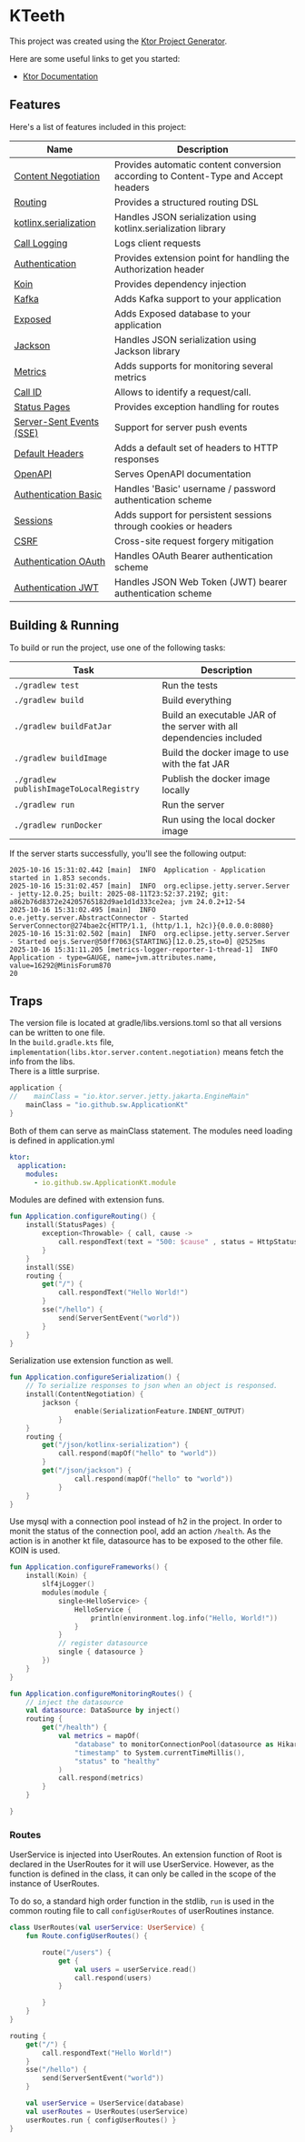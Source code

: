 # KTeeth

This project was created using the [Ktor Project Generator](https://start.ktor.io).

Here are some useful links to get you started:

- [Ktor Documentation](https://ktor.io/docs/home.html)

## Features

Here's a list of features included in this project:

| Name                                                                   | Description                                                                        |
| ------------------------------------------------------------------------|------------------------------------------------------------------------------------ |
| [Content Negotiation](https://start.ktor.io/p/content-negotiation)     | Provides automatic content conversion according to Content-Type and Accept headers |
| [Routing](https://start.ktor.io/p/routing)                             | Provides a structured routing DSL                                                  |
| [kotlinx.serialization](https://start.ktor.io/p/kotlinx-serialization) | Handles JSON serialization using kotlinx.serialization library                     |
| [Call Logging](https://start.ktor.io/p/call-logging)                   | Logs client requests                                                               |
| [Authentication](https://start.ktor.io/p/auth)                         | Provides extension point for handling the Authorization header                     |
| [Koin](https://start.ktor.io/p/koin)                                   | Provides dependency injection                                                      |
| [Kafka](https://start.ktor.io/p/ktor-server-kafka)                     | Adds Kafka support to your application                                             |
| [Exposed](https://start.ktor.io/p/exposed)                             | Adds Exposed database to your application                                          |
| [Jackson](https://start.ktor.io/p/ktor-jackson)                        | Handles JSON serialization using Jackson library                                   |
| [Metrics](https://start.ktor.io/p/metrics)                             | Adds supports for monitoring several metrics                                       |
| [Call ID](https://start.ktor.io/p/callid)                              | Allows to identify a request/call.                                                 |
| [Status Pages](https://start.ktor.io/p/status-pages)                   | Provides exception handling for routes                                             |
| [Server-Sent Events (SSE)](https://start.ktor.io/p/sse)                | Support for server push events                                                     |
| [Default Headers](https://start.ktor.io/p/default-headers)             | Adds a default set of headers to HTTP responses                                    |
| [OpenAPI](https://start.ktor.io/p/openapi)                             | Serves OpenAPI documentation                                                       |
| [Authentication Basic](https://start.ktor.io/p/auth-basic)             | Handles 'Basic' username / password authentication scheme                          |
| [Sessions](https://start.ktor.io/p/ktor-sessions)                      | Adds support for persistent sessions through cookies or headers                    |
| [CSRF](https://start.ktor.io/p/csrf)                                   | Cross-site request forgery mitigation                                              |
| [Authentication OAuth](https://start.ktor.io/p/auth-oauth)             | Handles OAuth Bearer authentication scheme                                         |
| [Authentication JWT](https://start.ktor.io/p/auth-jwt)                 | Handles JSON Web Token (JWT) bearer authentication scheme                          |

## Building & Running

To build or run the project, use one of the following tasks:

| Task                                    | Description                                                          |
| -----------------------------------------|---------------------------------------------------------------------- |
| `./gradlew test`                        | Run the tests                                                        |
| `./gradlew build`                       | Build everything                                                     |
| `./gradlew buildFatJar`                 | Build an executable JAR of the server with all dependencies included |
| `./gradlew buildImage`                  | Build the docker image to use with the fat JAR                       |
| `./gradlew publishImageToLocalRegistry` | Publish the docker image locally                                     |
| `./gradlew run`                         | Run the server                                                       |
| `./gradlew runDocker`                   | Run using the local docker image                                     |

If the server starts successfully, you'll see the following output:

```
2025-10-16 15:31:02.442 [main]  INFO  Application - Application started in 1.853 seconds.
2025-10-16 15:31:02.457 [main]  INFO  org.eclipse.jetty.server.Server - jetty-12.0.25; built: 2025-08-11T23:52:37.219Z; git: a862b76d8372e24205765182d9ae1d1d333ce2ea; jvm 24.0.2+12-54
2025-10-16 15:31:02.495 [main]  INFO  o.e.jetty.server.AbstractConnector - Started ServerConnector@274bae2c{HTTP/1.1, (http/1.1, h2c)}{0.0.0.0:8080}
2025-10-16 15:31:02.502 [main]  INFO  org.eclipse.jetty.server.Server - Started oejs.Server@50ff7063{STARTING}[12.0.25,sto=0] @2525ms
2025-10-16 15:31:11.205 [metrics-logger-reporter-1-thread-1]  INFO  Application - type=GAUGE, name=jvm.attributes.name, value=16292@MinisForum870
20
```

## Traps

The version file is located at gradle/libs.versions.toml so that all versions can be written to one file.  
In the `build.gradle.kts` file, ` implementation(libs.ktor.server.content.negotiation)` means fetch the info from the libs.  
There is a little surprise.

```kotlin
application {
//    mainClass = "io.ktor.server.jetty.jakarta.EngineMain"
    mainClass = "io.github.sw.ApplicationKt"
}
```
Both of them can serve as mainClass statement. The modules need loading is defined in application.yml  
```yaml
ktor:
  application:
    modules:
      - io.github.sw.ApplicationKt.module
```

Modules are defined with extension funs.   
```kotlin
fun Application.configureRouting() {
    install(StatusPages) {
        exception<Throwable> { call, cause ->
            call.respondText(text = "500: $cause" , status = HttpStatusCode.InternalServerError)
        }
    }
    install(SSE)
    routing {
        get("/") {
            call.respondText("Hello World!")
        }
        sse("/hello") {
            send(ServerSentEvent("world"))
        }
    }
}
```

Serialization use extension function as well.
```kotlin
fun Application.configureSerialization() {
    // To serialize responses to json when an object is responsed.
    install(ContentNegotiation) {
        jackson {
                enable(SerializationFeature.INDENT_OUTPUT)
            }
    }
    routing {
        get("/json/kotlinx-serialization") {
            call.respond(mapOf("hello" to "world"))
        }
        get("/json/jackson") {
                call.respond(mapOf("hello" to "world"))
            }
    }
}
```

Use mysql with a connection pool instead of h2 in the project. In order to monit the status of the connection pool, add an action `/health`. As the action is in another kt file, datasource has to be exposed to the other file. KOIN is used. 
```kotlin
fun Application.configureFrameworks() {
    install(Koin) {
        slf4jLogger()
        modules(module {
            single<HelloService> {
                HelloService {
                    println(environment.log.info("Hello, World!"))
                }
            }
            // register datasource
            single { datasource }
        })
    }
}

fun Application.configureMonitoringRoutes() {
    // inject the datasource
    val datasource: DataSource by inject()
    routing {
        get("/health") {
            val metrics = mapOf(
                "database" to monitorConnectionPool(datasource as HikariDataSource),
                "timestamp" to System.currentTimeMillis(),
                "status" to "healthy"
            )
            call.respond(metrics)
        }
    }

}
```

### Routes

UserService is injected into UserRoutes. An extension function of Root is declared in the UserRoutes for it will use 
UserService. However, as the function is defined in the class, it can only be called in the scope of the instance of UserRoutes.

To do so, a standard high order function in the stdlib, `run` is used in the common routing file to call `configUserRoutes` 
of userRoutines instance.


```kotlin
class UserRoutes(val userService: UserService) {
    fun Route.configUserRoutes() {

        route("/users") {
            get {
                val users = userService.read()
                call.respond(users)
            }

        }
    }
}

routing {
    get("/") {
        call.respondText("Hello World!")
    }
    sse("/hello") {
        send(ServerSentEvent("world"))
    }

    val userService = UserService(database)
    val userRoutes = UserRoutes(userService)
    userRoutes.run { configUserRoutes() }
}
```